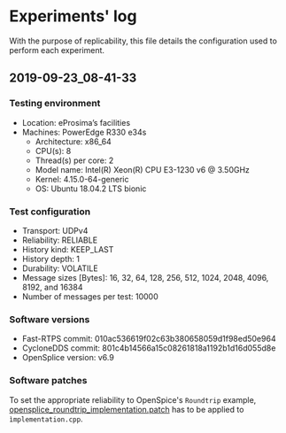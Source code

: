 # Experiments' log
With the purpose of replicability, this file details the configuration used to perform each experiment.

## 2019-09-23_08-41-33

### Testing environment
* Location: eProsima’s facilities
* Machines: PowerEdge R330 e34s
    * Architecture: x86_64
    * CPU(s): 8
    * Thread(s) per core: 2
    * Model name: Intel(R) Xeon(R) CPU E3-1230 v6 @ 3.50GHz
    * Kernel: 4.15.0-64-generic
    * OS: Ubuntu 18.04.2 LTS bionic

### Test configuration
* Transport: UDPv4
* Reliability: RELIABLE
* History kind: KEEP_LAST
* History depth: 1
* Durability: VOLATILE
* Message sizes [Bytes]: 16, 32, 64, 128, 256, 512, 1024, 2048, 4096, 8192, and 16384
* Number of messages per test: 10000

### Software versions
* Fast-RTPS commit: 010ac536619f02c63b380658059d1f98ed50e964
* CycloneDDS commit: 801c4b14566a15c08261818a1192b1d16d055d8e
* OpenSplice version: v6.9

### Software patches
To set the appropriate reliability to OpenSpice's `Roundtrip` example, [opensplice_roundtrip_implementation.patch](../patches/opensplice_roundtrip_implementation.patch) has to be applied to `ìmplementation.cpp`.